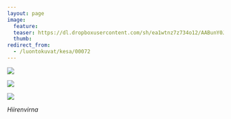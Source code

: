 ```yaml
---
layout: page
image:
  feature:
  teaser: https://dl.dropboxusercontent.com/sh/ea1wtnz7z734o12/AABunY0Jk5Qtu2xdQKc85T9ua/luontokuvat/kes%C3%A4/3/DS19787-245px.jpg
  thumb:
redirect_from:
  - /luontokuvat/kesa/00072
---
```


[![](https://dl.dropboxusercontent.com/sh/ea1wtnz7z734o12/AADla7tmMBfeqd8Bs1sdPSNNa/luontokuvat/kes%C3%A4/3/DS19769-800px.jpg)](https://dl.dropboxusercontent.com/sh/ea1wtnz7z734o12/AAD6e9HVR9U1wv1IFsgi2D5Ma/luontokuvat/kes%C3%A4/3/DS19769.jpg)

[![](https://dl.dropboxusercontent.com/sh/ea1wtnz7z734o12/AACD_PiZLJiw43dsADx6RxFSa/luontokuvat/kes%C3%A4/3/DS19771-800px.jpg)](https://dl.dropboxusercontent.com/sh/ea1wtnz7z734o12/AAC5HvMb3-oseeFIfSImu-V7a/luontokuvat/kes%C3%A4/3/DS19771.jpg)

[![](https://dl.dropboxusercontent.com/sh/ea1wtnz7z734o12/AAAOcZXy2_-DJUSTvA6RNxQHa/luontokuvat/kes%C3%A4/3/DS19787-800px.jpg)](https://dl.dropboxusercontent.com/sh/ea1wtnz7z734o12/AACo1Uv4CBGd1SnSWDQidnUda/luontokuvat/kes%C3%A4/3/DS19787.jpg)

*Hiirenvirna*
